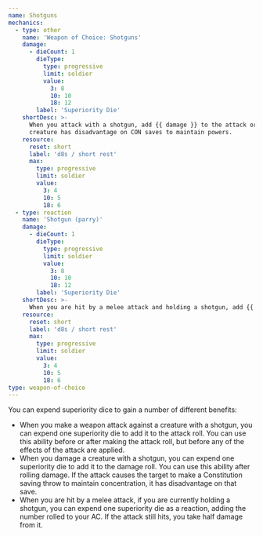 ```yaml
---
name: Shotguns
mechanics:
  - type: other
    name: 'Weapon of Choice: Shotguns'
    damage:
      - dieCount: 1
        dieType:
          type: progressive
          limit: soldier
          value:
            3: 8
            10: 10
            18: 12
        label: 'Superiority Die'
    shortDesc: >-
      When you attack with a shotgun, add {{ damage }} to the attack or damage roll. If you choose the damage roll, the
      creature has disadvantage on CON saves to maintain powers.
    resource:
      reset: short
      label: 'd8s / short rest'
      max:
        type: progressive
        limit: soldier
        value:
          3: 4
          10: 5
          18: 6
  - type: reaction
    name: 'Shotgun (parry)'
    damage:
      - dieCount: 1
        dieType:
          type: progressive
          limit: soldier
          value:
            3: 8
            10: 10
            18: 12
        label: 'Superiority Die'
    shortDesc: >-
      When you are hit by a melee attack and holding a shotgun, add {{ damage }} to your AC. If the attack still hits, take half damage.
    resource:
      reset: short
      label: 'd8s / short rest'
      max:
        type: progressive
        limit: soldier
        value:
          3: 4
          10: 5
          18: 6
type: weapon-of-choice
---
```

You can expend superiority dice to gain a number of different benefits:

* When you make a weapon attack against a creature with a shotgun, you can expend one superiority die to add
it to the attack roll. You can use this ability before or after making the attack roll, but before any of the effects of
the attack are applied.
* When you damage a creature with a shotgun, you can expend one superiority die to add
it to the damage roll. You can use this ability after rolling damage. If the attack causes the target to make a Constitution
saving throw to maintain concentration, it has disadvantage on that save.
* When you are hit by a melee attack, if you are currently holding a shotgun, you can expend one superiority
die as a reaction, adding the number rolled to your AC. If the attack still hits, you take half damage from it.

